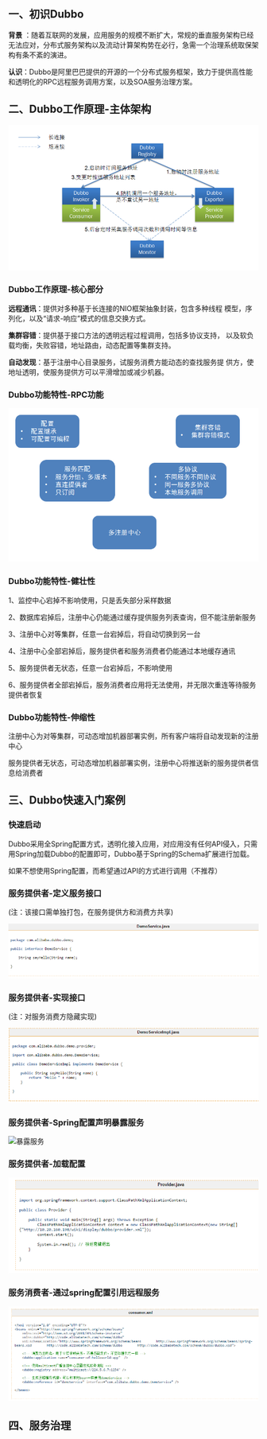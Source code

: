 
## 一、初识Dubbo ##

**背景** ：随着互联网的发展，应用服务的规模不断扩大，常规的垂直服务架构已经无法应对，分布式服务架构以及流动计算架构势在必行，急需一个治理系统取保架构有条不紊的演进。

**认识**：Dubbo是阿里巴巴提供的开源的一个分布式服务框架，致力于提供高性能和透明化的RPC远程服务调用方案，以及SOA服务治理方案。

## 二、Dubbo工作原理-主体架构 ##

![dubbo架构设计](img/dubbo_job_lc.jpg)

### Dubbo工作原理-核心部分 ###

**远程通讯**：提供对多种基于长连接的NIO框架抽象封装，包含多种线程
模型，序列化，以及“请求-响应”模式的信息交换方式。

**集群容错**：提供基于接口方法的透明远程过程调用，包括多协议支持，
以及软负载均衡，失败容错，地址路由，动态配置等集群支持。

**自动发现**：基于注册中心目录服务，试服务消费方能动态的查找服务提
供方，使地址透明，使服务提供方可以平滑增加或减少机器。

### Dubbo功能特性-RPC功能 ###

![dubbo RPC功能](img/dubbo_rpc.jpg)

### Dubbo功能特性-健壮性 ###

1、监控中心宕掉不影响使用，只是丢失部分采样数据

2、数据库宕掉后，注册中心仍能通过缓存提供服务列表查询，但不能注册新服务

3、注册中心对等集群，任意一台宕掉后，将自动切换到另一台

4、注册中心全部宕掉后，服务提供者和服务消费者仍能通过本地缓存通讯

5、服务提供者无状态，任意一台宕掉后，不影响使用

6、服务提供者全部宕掉后，服务消费者应用将无法使用，并无限次重连等待服务提供者恢复

### Dubbo功能特性-伸缩性 ###

注册中心为对等集群，可动态增加机器部署实例，所有客户端将自动发现新的注册中心

服务提供者无状态，可动态增加机器部署实例，注册中心将推送新的服务提供者信息给消费者

## 三、Dubbo快速入门案例 ##

### 快速启动 ###
Dubbo采用全Spring配置方式，透明化接入应用，对应用没有任何API侵入，只需用Spring加载Dubbo的配置即可，Dubbo基于Spring的Schema扩展进行加载。

如果不想使用Spring配置，而希望通过API的方式进行调用（不推荐）
### 服务提供者-定义服务接口 ###
(注：该接口需单独打包，在服务提供方和消费方共享)

![定义接口](/img/dubbo_dyjk.jpg)
### 服务提供者-实现接口 ###
(注：对服务消费方隐藏实现)

![接口实现](/img/dubbo_jksx.jpg)
### 服务提供者-Spring配置声明暴露服务 ###
![暴露服务](/img/dubbo_blfw.jpg)
### 服务提供者-加载配置 ###
![启动服务](/img/dubbo_qdfw.jpg)
### 服务消费者-通过spring配置引用远程服务 ###
![消费服务](/img/dubbo_xffw.jpg)

## 四、服务治理 ##
